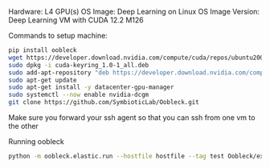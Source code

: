 Hardware: L4 GPU(s)
OS Image: Deep Learning on Linux
OS Image Version: Deep Learning VM with CUDA 12.2 M126

Commands to setup machine:
```bash
pip install oobleck
wget https://developer.download.nvidia.com/compute/cuda/repos/ubuntu2004/x86_64/cuda-keyring_1.0-1_all.deb
sudo dpkg -i cuda-keyring_1.0-1_all.deb
sudo add-apt-repository "deb https://developer.download.nvidia.com/compute/cuda/repos/debian11/x86_64/ /"
sudo apt-get update
sudo apt-get install -y datacenter-gpu-manager
sudo systemctl --now enable nvidia-dcgm
git clone https://github.com/SymbioticLab/Oobleck.git
```

Make sure you forward your ssh agent so that you can ssh from one vm to the other

Running oobleck
```bash
python -m oobleck.elastic.run --hostfile hostfile --tag test Oobleck/examples/run_gpt2.py --tp_size 1
```